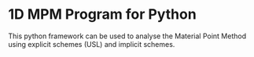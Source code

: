 # 1D MPM Program for Python
This python framework can be used to analyse the Material Point Method using explicit schemes (USL) and implicit schemes.